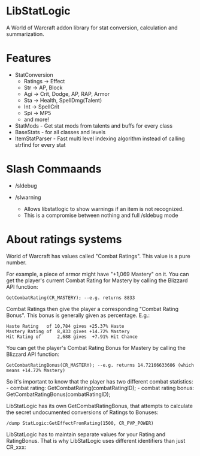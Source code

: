 # LibStatLogic

A World of Warcraft addon library for stat conversion, calculation and summarization.

# Features

* StatConversion
  * Ratings -> Effect
  * Str -> AP, Block
  * Agi -> Crit, Dodge, AP, RAP, Armor
  * Sta -> Health, SpellDmg(Talent)
  * Int -> SpellCrit
  * Spi -> MP5
  * and more!
* StatMods - Get stat mods from talents and buffs for every class
* BaseStats - for all classes and levels
* ItemStatParser - Fast multi level indexing algorithm instead of calling strfind for every stat

# Slash Commaands

* /sldebug

* /slwarning
  * Allows libstatlogic to show warnings if an item is not recognized.
  * This is a compromise between nothing and full /sldebug mode

# About ratings systems

World of Warcraft has values called "Combat Ratings". This value is a pure number. 

For example, a piece of armor might have "+1,069 Mastery" on it. 
You can get the player's current Combat Rating for Mastery by calling the Blizzard API function:

    GetCombatRating(CR_MASTERY); --e.g. returns 8833

Combat Ratings then give the player a corresponding "Combat Rating Bonus". 
This bonus is generally given as percentage. E.g.:

    Haste Rating   of 10,784 gives +25.37% Haste
    Mastery Rating of  8,833 gives +14.72% Mastery
    Hit Rating of      2,688 gives  +7.91% Hit Chance

You can get the player's Combat Rating Bonus for Mastery by calling the Blizzard API function:

    GetCombatRatingBonus(CR_MASTERY); --e.g. returns 14.72166633606 (which means +14.72% Mastery)
    
So it's important to know that the player has two different combat statistics:
    - combat rating: GetCombatRating(combatRatingID);
    - combat rating bonus: GetCombatRatingBonus(combatRatingID);

LibStatLogic has its own GetCombatRatingBonus, that attempts to calculate the secret undocumented
conversions of Ratings to Bonuses:

    /dump StatLogic:GetEffectFromRating(1500, CR_PVP_POWER)

LibStatLogic has to maintain separate values for your Rating and RatingBonus. 
That is why LibStatLogic uses different identifiers than just CR_xxx: